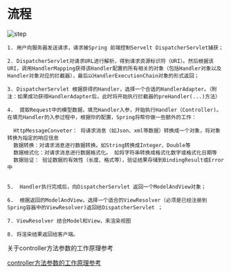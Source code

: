 
流程
==

![step](http://7xk5ao.com1.z0.glb.clouddn.com/SpringMVC%E5%8E%9F%E7%90%86%E5%8F%8A%E5%AE%9E%E4%BE%8B1.jpg)

    1. 用户向服务器发送请求，请求被Spring 前端控制Servelt DispatcherServlet捕获；

    2. DispatcherServlet对请求URL进行解析，得到请求资源标识符（URI）。然后根据该URI，调用HandlerMapping获得该Handler配置的所有相关的对象（包括Handler对象以及Handler对象对应的拦截器），最后以HandlerExecutionChain对象的形式返回；

    3. DispatcherServlet 根据获得的Handler，选择一个合适的HandlerAdapter。（附注：如果成功获得HandlerAdapter后，此时将开始执行拦截器的preHandler(...)方法）

    4.  提取Request中的模型数据，填充Handler入参，开始执行Handler（Controller)。 在填充Handler的入参过程中，根据你的配置，Spring将帮你做一些额外的工作：

      HttpMessageConveter： 将请求消息（如Json、xml等数据）转换成一个对象，将对象转换为指定的响应信息
      数据转换：对请求消息进行数据转换。如String转换成Integer、Double等
      数据根式化：对请求消息进行数据格式化。 如将字符串转换成格式化数字或格式化日期等
      数据验证： 验证数据的有效性（长度、格式等），验证结果存储到BindingResult或Error中
    

    5.  Handler执行完成后，向DispatcherServlet 返回一个ModelAndView对象；

    6.  根据返回的ModelAndView，选择一个适合的ViewResolver（必须是已经注册到Spring容器中的ViewResolver)返回给DispatcherServlet ；

    7. ViewResolver 结合Model和View，来渲染视图

    8. 将渲染结果返回给客户端。

关于controller方法参数的工作原理参考

[controller方法参数的工作原理参考](http://www.cnblogs.com/fangjian0423/p/springmvc-request-param-analysis.html)

